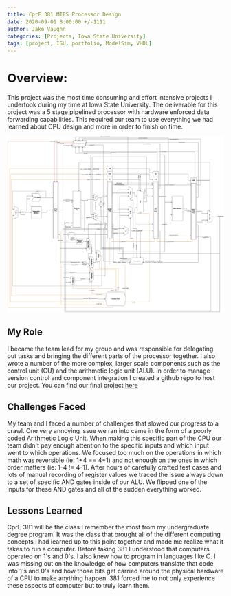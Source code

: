 ```yaml
---
title: CprE 381 MIPS Processor Design
date: 2020-09-01 8:00:00 +/-1111
author: Jake Vaughn
categories: [Projects, Iowa State University]
tags: [project, ISU, portfolio, ModelSim, VHDL]
---
```


# Overview:
This project was the most time consuming and effort intensive projects I undertook during my time at Iowa State University. The deliverable for this project was a 5 stage pipelined processor with hardware enforced data forwarding capabilities. This required our team to use everything we had learned about CPU design and more in order to finish on time.

![Processor Diagram](/images/381/hw.png)

## My Role
I became the team lead for my group and was responsible for delegating out tasks and bringing the different parts of the processor together. I also wrote a number of the more complex, larger scale components such as the control unit (CU) and the arithmetic logic unit (ALU). In order to manage version control and component integration I created a github repo to host our project. You can find our final project [here](https://github.com/jake-vaughn/CPRE-381-projects)

## Challenges Faced
My team and I faced a number of challenges that slowed our progress to a crawl. One very annoying issue we ran into came in the form of a poorly coded Arithmetic Logic Unit. When making this specific part of the CPU our team didn't pay enough attention to the specific inputs and which input went to which operations. We focused too much on the operations in which math was reversible (ie: 1+4 == 4+1) and not enough on the ones in which order matters (ie: 1-4 != 4-1). After hours of carefully crafted test cases and lots of manual recording of register values we traced the issue always down to a set of specific AND gates inside of our ALU. We flipped one of the inputs for these AND gates and all of the sudden everything worked.

## Lessons Learned
CprE 381 will be the class I remember the most from my undergraduate degree program. It was the class that brought all of the different computing concepts I had learned up to this point together and made me realize what it takes to run a computer. Before taking 381 I understood that computers operated on 1's and 0's. I also knew how to program in languages like C. I was missing out on the knowledge of how computers translate that code into 1's and 0's and how those bits get carried around the physical hardware of a CPU to make anything happen. 381 forced me to not only experience these aspects of computer but to truly learn them.
